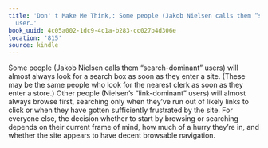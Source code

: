 ```yaml
---
title: 'Don''t Make Me Think,: Some people (Jakob Nielsen calls them “search-dominant”
  user…'
book_uuid: 4c05a002-1dc9-4c1a-b283-cc027b4d306e
location: '815'
source: kindle
---
```


Some people (Jakob Nielsen calls them “search-dominant” users) will almost always look for a search box as soon as they enter a site. (These may be the same people who look for the nearest clerk as soon as they enter a store.) Other people (Nielsen’s “link-dominant” users) will almost always browse first, searching only when they’ve run out of likely links to click or when they have gotten sufficiently frustrated by the site. For everyone else, the decision whether to start by browsing or searching depends on their current frame of mind, how much of a hurry they’re in, and whether the site appears to have decent browsable navigation.